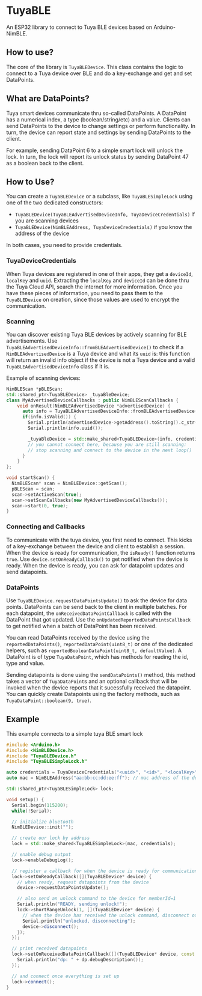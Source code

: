 # TuyaBLE

An ESP32 library to connect to Tuya BLE devices based on Arduino-NimBLE.

## How to use?

The core of the library is `TuyaBLEDevice`. This class contains the logic to connect to a Tuya device over BLE and do a key-exchange and get and set DataPoints.

## What are DataPoints?

Tuya smart devices communicate thru so-called DataPoints. A DataPoint has a numerical index, a type (boolean/string/etc) and a value. Clients can send DataPoints to
the device to change settings or perform functionality. In turn, the device can report state and settings by sending DataPoints to the client.

For example, sending DataPoint 6 to a simple smart lock will unlock the lock. In turn, the lock will report its unlock status by sending DataPoint 47 as a boolean back 
to the client.

## How to Use?

You can create a `TuyaBLEDevice` or a subclass, like `TuyaBLESimpleLock` using one of the two dedicated constructors:

- `TuyaBLEDevice(TuyaBLEAdvertisedDeviceInfo, TuyaDeviceCredentials)` if you are scanning devices
- `TuyaBLEDevice(NimBLEAddress, TuyaDeviceCredentials)` if you know the address of the device

In both cases, you need to provide credentials.

### TuyaDeviceCredentials

When Tuya devices are registered in one of their apps, they get a `deviceId`, `localKey` and `uuid`. Extracting the `localKey` and `deviceId` can be done thru the Tuya Cloud API, search the internet for more information. Once you have these pieces of information, you need to pass them to the `TuyaBLEDevice` on creation, since those values are used to encrypt the communication.


### Scanning

You can discover existing Tuya BLE devices by actively scanning for BLE advertisements. Use `TuyaBLEAdvertisedDeviceInfo::fromBLEAdvertisedDevice()` to check if a `NimBLEAdvertisedDevice` is a Tuya device and what its `uuid` is: this function will return an invalid info object if the device is not a Tuya device and a valid `TuyaBLEAdvertisedDeviceInfo` class if it is.


Example of scanning devices:
```c++
NimBLEScan *pBLEScan;
std::shared_ptr<TuyaBLEDevice> _tuyaBleDevice;
class MyAdvertisedDeviceCallbacks : public NimBLEScanCallbacks {
    void onResult(NimBLEAdvertisedDevice *advertisedDevice) {
      auto info = TuyaBLEAdvertisedDeviceInfo::fromBLEAdvertisedDevice(*advertisedDevice);
      if(info.isValid()) {
        Serial.println(advertisedDevice->getAddress().toString().c_str());
        Serial.println(info.uuid());

        _tuyaBleDevice = std::make_shared<TuyaBLEDevice>(info, credentials);
        // you cannot connect here, because you are still scanning:
        // stop scanning and connect to the device in the next loop()
      }
    }
};

void startScan() {
  NimBLEScan* scan = NimBLEDevice::getScan();
  pBLEScan = scan;
  scan->setActiveScan(true);
  scan->setScanCallbacks(new MyAdvertisedDeviceCallbacks());
  scan->start(0, true);
}
```

### Connecting and Callbacks

To communicate with the tuya device, you first need to connect. This kicks of a key-exchange between the device and client to establish a session. When the device is ready for communication, the `isReady()` function returns `true`. Use `device.setOnReadyCallback()` to get notified when the device is ready. When the device is ready, you can ask for datapoint updates and send datapoints.

### DataPoints

Use `TuyaBLEDevice.requestDataPointsUpdate()` to ask the device for data points. DataPoints can be send back to the client in multiple batches. For each datapoint, the `onReceivedDataPointCallback` is called with the DataPoint that got updated. Use the `onUpdatedReportedDataPointsCallback` to get notified when a batch of DataPoint has been received.

You can read DataPoints received by the device using the `reportedDataPoints()`, `reportedDataPoint(uint8_t)` or one of the dedicated helpers, such as `reportedBooleanDataPoint(uint8_t, defaultValue)`. A DataPoint is of type `TuyaDataPoint`, which has methods for reading the id, type and value.

Sending datapoints is done using the `sendDataPoints()` method, this method takes a vector of `TuyaDataPoint`s and an optional callback that will be invoked when the device reports that it sucessfully received the datapoint. You can quickly create Datapoints using the factory methods, such as `TuyaDataPoint::boolean(9, true)`.


## Example

This example connects to a simple tuya BLE smart lock
```c++
#include <Arduino.h>
#include <NimBLEDevice.h>
#include "TuyaBLEDevice.h"
#include "TuyaBLESimpleLock.h"

auto credentials = TuyaDeviceCredentials("<uuid>", "<id>", "<localKey>");
auto mac = NimBLEAddress("aa:bb:cc:dd:ee:ff"); // mac address of the device

std::shared_ptr<TuyaBLESimpleLock> lock;

void setup() {
  Serial.begin(115200);
  while(!Serial);

  // initialize bluetooth
  NimBLEDevice::init("");

  // create our lock by address
  lock = std::make_shared<TuyaBLESimpleLock>(mac, credentials);

  // enable debug output
  lock->enableDebugLog();

  // register a callback for when the device is ready for communication
  lock->setOnReadyCallback([](TuyaBLEDevice* device) {
    // when ready, request datapoints from the device
    device->requestDataPointsUpdate();

    // also send an unlock command to the device for memberId=1
    Serial.println("READY, sending unlock!");
    lock->shortRangeUnlock(1, [](TuyaBLEDevice* device) {
      // when the device has received the unlock command, disconnect our BLE connection
      Serial.println("unlocked, disconnecting");
      device->disconnect();
    });
  });

  // print received datapoints
  lock->setOnReceivedDataPointCallback([](TuyaBLEDevice* device, const TuyaDataPoint& dp) {
    Serial.println("dp: " + dp.debugDescription());
  });

  // and connect once everything is set up
  lock->connect();
}

```